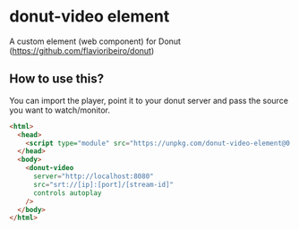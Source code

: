 # donut-video element
A custom element (web component) for Donut (https://github.com/flavioribeiro/donut)

## How to use this?

You can import the player, point it to your donut server and pass the source you want to watch/monitor.

```html
<html>
  <head>
    <script type="module" src="https://unpkg.com/donut-video-element@0.0.1"></script>
  </head>
  <body>
    <donut-video 
      server="http://localhost:8080" 
      src="srt://[ip]:[port]/[stream-id]" 
      controls autoplay 
    />
  </body>
</html>
```
